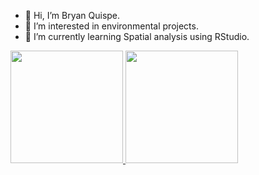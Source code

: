 - 👋 Hi, I’m Bryan Quispe.
- 👀 I’m interested in environmental projects.
- 🌱 I’m currently learning Spatial analysis using RStudio.


<!---
Bryan1qr/Bryan1qr is a ✨ special ✨ repository because its `README.md` (this file) appears on your GitHub profile.
You can click the Preview link to take a look at your changes.
--->

<a href="https://github.com/irwingss">
  <img height="180em" src="https://github-readme-stats.vercel.app/api?username=Bryan1qr&theme=react&show_icons=true" />
  <img height="180em" src="https://github-readme-stats.vercel.app/api/top-langs/?username=Bryan1qr&theme=react&layout=compact&langs_count=10" />
</a>
